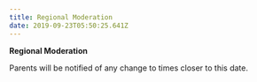 ```yaml
---
title: Regional Moderation
date: 2019-09-23T05:50:25.641Z
---
```

**Regional Moderation**

Parents will be notified of any change to times closer to this date.
